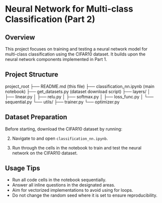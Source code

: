 # Neural Network for Multi-class Classification (Part 2)

## Overview

This project focuses on training and testing a neural network model for multi-class classification using the CIFAR10 dataset. It builds upon the neural network components implemented in Part 1.

## Project Structure

project_root
├── README.md (this file)
├── classification_nn.ipynb (main notebook)
├── get_datasets.py (dataset download script)
├── layers/
│   ├── linear.py
│   ├── relu.py
│   ├── softmax.py
│   ├── loss_func.py
│   └── sequential.py
└── utils/
    ├── trainer.py
    └── optimizer.py

## Dataset Preparation

Before starting, download the CIFAR10 dataset by running:


2. Navigate to and open `classification_nn.ipynb`.

3. Run through the cells in the notebook to train and test the neural network on the CIFAR10 dataset.

## Usage Tips

- Run all code cells in the notebook sequentially.
- Answer all inline questions in the designated areas.
- Aim for vectorized implementations to avoid using for loops.
- Do not change the random seed where it is set to ensure reproducibility.

